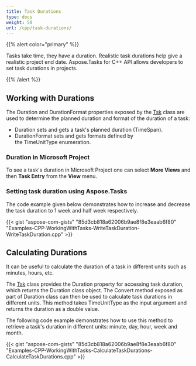 ```yaml
---
title: Task Durations
type: docs
weight: 50
url: /cpp/task-durations/
---
```


{{% alert color="primary" %}} 

Tasks take time, they have a duration. Realistic task durations help give a realistic project end date. Aspose.Tasks for C++ API allows developers to set task durations in projects.

{{% /alert %}}

## **Working with Durations**
The Duration and DurationFormat properties exposed by the [Tsk](https://apireference.aspose.com/tasks/net/aspose.tasks/tsk) class are used to determine the planned duration and format of the duration of a task:

- Duration sets and gets a task's planned duration (TimeSpan).
- DurationFormat sets and gets formats defined by the TimeUnitType enumeration.

### **Duration in Microsoft Project**
To see a task's duration in Microsoft Project one can select **More Views** and then **Task Entry** from the **View** menu.

### **Setting task duration using Aspose.Tasks**
The code example given below demonstrates how to increase and decrease the task duration to 1 week and half week respectively.

{{< gist "aspose-com-gists" "85d3cb818a62006b9ae8f8e3eaab6f80" "Examples-CPP-WorkingWithTasks-WriteTaskDuration-WriteTaskDuration.cpp" >}}

## **Calculating Durations**
It can be useful to calculate the duration of a task in different units such as minutes, hours, etc.

The [Tsk](https://apireference.aspose.com/tasks/cpp/class/aspose.tasks.tsk) class provides the Duration property for accessing task duration, which returns the Duration class object. The Convert method exposed as part of Duration class can then be used to calculate task durations in different units. This method takes TimeUnitType as the input argument and returns the duration as a double value.

The following code example demonstrates how to use this method to retrieve a task's duration in different units: minute, day, hour, week and month.

{{< gist "aspose-com-gists" "85d3cb818a62006b9ae8f8e3eaab6f80" "Examples-CPP-WorkingWithTasks-CalculateTaskDurations-CalculateTaskDurations.cpp" >}}
